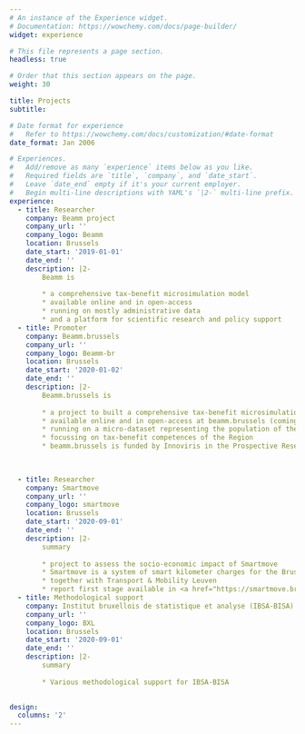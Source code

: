 ```yaml
---
# An instance of the Experience widget.
# Documentation: https://wowchemy.com/docs/page-builder/
widget: experience

# This file represents a page section.
headless: true

# Order that this section appears on the page.
weight: 30

title: Projects
subtitle: 

# Date format for experience
#   Refer to https://wowchemy.com/docs/customization/#date-format
date_format: Jan 2006

# Experiences.
#   Add/remove as many `experience` items below as you like.
#   Required fields are `title`, `company`, and `date_start`.
#   Leave `date_end` empty if it's your current employer.
#   Begin multi-line descriptions with YAML's `|2-` multi-line prefix.
experience:
  - title: Researcher
    company: Beamm project
    company_url: ''
    company_logo: Beamm
    location: Brussels
    date_start: '2019-01-01'
    date_end: ''
    description: |2-
        Beamm is
        
        * a comprehensive tax-benefit microsimulation model
        * available online and in open-access
        * running on mostly administrative data
        * and a platform for scientific research and policy support
  - title: Promoter
    company: Beamm.brussels
    company_url: ''
    company_logo: Beamm-br
    location: Brussels
    date_start: '2020-01-02'
    date_end: ''
    description: |2-
        Beamm.brussels is
        
        * a project to built a comprehensive tax-benefit microsimulation model for the Brussels Capital Region
        * available online and in open-access at beamm.brussels (coming soon)
        * running on a micro-dataset representing the population of the Brussels Capital Region 
        * focussing on tax-benefit competences of the Region
        * beamm.brussels is funded by Innoviris in the Prospective Research for Brussels program

  
       
  - title: Researcher
    company: Smartmove
    company_url: ''
    company_logo: smartmove
    location: Brussels
    date_start: '2020-09-01'
    date_end: ''
    description: |2-
        summary
        
        * project to assess the socio-economic impact of Smartmove
        * Smartmove is a system of smart kilometer charges for the Brussels Capital Region
        * together with Transport & Mobility Leuven
        * report first stage available in <a href="https://smartmove.brussels/content/dam/smartmove/common/documents/SmartMove_Impactstudie_NL.pdf"> NL </a> or <a href="https://smartmove.brussels/content/dam/smartmove/common/documents/SmartMove_Analysed%27impact_FR.pdf"> FR </a>
  - title: Methodological support
    company: Institut bruxellois de statistique et analyse (IBSA-BISA)
    company_url: ''
    company_logo: BXL
    location: Brussels
    date_start: '2020-09-01'
    date_end: ''
    description: |2-
        summary
        
        * Various methodological support for IBSA-BISA
    

design:
  columns: '2'
---
```

